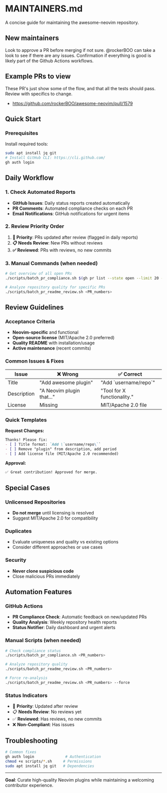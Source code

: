 <!-- instructions for maintainers, copied from awesome-neovim-->
# MAINTAINERS.md

A concise guide for maintaining the awesome-neovim repository.

## New maintainers

Look to approve a PR before merging if not sure. @rockerBOO can take a look to see if there are any issues. Confirmation if everything is good is likely part of the Github Actions workflows. 

## Example PRs to view

These PR's just show some of the flow, and that all the tests should pass. Review with specifics to change. 

- https://github.com/rockerBOO/awesome-neovim/pull/1579

## Quick Start

### Prerequisites
Install required tools:
```bash
sudo apt install jq git
# Install GitHub CLI: https://cli.github.com/
gh auth login
```

## Daily Workflow

### 1. Check Automated Reports
- **GitHub Issues**: Daily status reports created automatically
- **PR Comments**: Automated compliance checks on each PR
- **Email Notifications**: GitHub notifications for urgent items

### 2. Review Priority Order
1. **🚨 Priority**: PRs updated after review (flagged in daily reports)
2. **📋 Needs Review**: New PRs without reviews
3. **✅ Reviewed**: PRs with reviews, no new commits

### 3. Manual Commands (when needed)
```bash
# Get overview of all open PRs
./scripts/batch_pr_compliance.sh $(gh pr list --state open --limit 20 --json number --jq '.[].number | tostring' | tr '\n' ' ')

# Analyze repository quality for specific PRs
./scripts/batch_pr_readme_review.sh <PR_numbers>
```

## Review Guidelines

### Acceptance Criteria
- **Neovim-specific** and functional
- **Open-source license** (MIT/Apache 2.0 preferred)
- **Quality README** with installation/usage
- **Active maintenance** (recent commits)

### Common Issues & Fixes
| Issue | ❌ Wrong | ✅ Correct |
|-------|----------|------------|
| Title | "Add awesome plugin" | "Add \`username/repo\`" |
| Description | "A Neovim plugin that..." | "Tool for X functionality." |
| License | Missing | MIT/Apache 2.0 file |

### Quick Templates

**Request Changes:**
```markdown
Thanks! Please fix:
- [ ] Title format: `Add \`username/repo\``
- [ ] Remove "plugin" from description, add period
- [ ] Add license file (MIT/Apache 2.0 recommended)
```

**Approval:**
```markdown
✅ Great contribution! Approved for merge.
```

## Special Cases

### Unlicensed Repositories
- **Do not merge** until licensing is resolved
- Suggest MIT/Apache 2.0 for compatibility

### Duplicates
- Evaluate uniqueness and quality vs existing options
- Consider different approaches or use cases

### Security
- **Never clone suspicious code**
- Close malicious PRs immediately

## Automation Features

### GitHub Actions
- **PR Compliance Check**: Automatic feedback on new/updated PRs
- **Quality Analysis**: Weekly repository health reports
- **Status Notifier**: Daily dashboard and urgent alerts

### Manual Scripts (when needed)
```bash
# Check compliance status
./scripts/batch_pr_compliance.sh <PR_numbers>

# Analyze repository quality  
./scripts/batch_pr_readme_review.sh <PR_numbers>

# Force re-analysis
./scripts/batch_pr_readme_review.sh <PR_numbers> --force
```

### Status Indicators
- 🚨 **Priority**: Updated after review
- 📋 **Needs Review**: No reviews yet  
- ✅ **Reviewed**: Has reviews, no new commits
- ❌ **Non-Compliant**: Has issues

## Troubleshooting

```bash
# Common fixes
gh auth login              # Authentication
chmod +x scripts/*.sh     # Permissions
sudo apt install jq git   # Dependencies
```

---

**Goal**: Curate high-quality Neovim plugins while maintaining a welcoming contributor experience.
